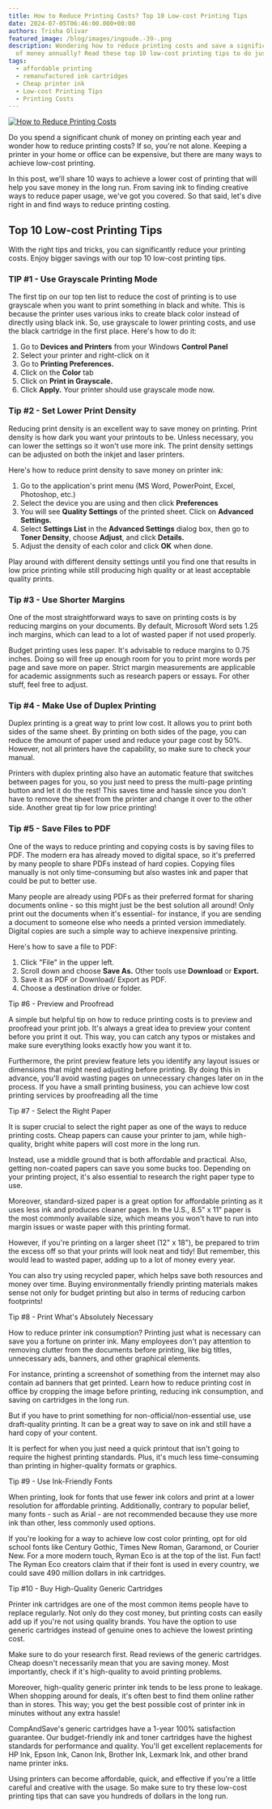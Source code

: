 ```yaml
---
title: How to Reduce Printing Costs? Top 10 Low-cost Printing Tips
date: 2024-07-05T06:46:00.000+08:00
authors: Trisha Olivar
featured_image: /blog/images/ingoude.-39-.png
description: Wondering how to reduce printing costs and save a significant chunk
  of money annually? Read these top 10 low-cost printing tips to do just that!
tags:
  - affordable printing
  - remanufactured ink cartridges
  - Cheap printer ink
  - Low-cost Printing Tips
  - Printing Costs
---
```

[![How to Reduce Printing Costs](/blog/images/ingoude.-39-.png "How to Reduce Printing Costs")](/blog/images/ingoude.-39-.png)

Do you spend a significant chunk of money on printing each year and wonder how to reduce printing costs? If so, you're not alone. Keeping a printer in your home or office can be expensive, but there are many ways to achieve low-cost printing.

In this post, we'll share 10 ways to achieve a lower cost of printing that will help you save money in the long run. From saving ink to finding creative ways to reduce paper usage, we've got you covered. So that said, let's dive right in and find ways to reduce printing costing.

## Top 10 Low-cost Printing Tips

With the right tips and tricks, you can significantly reduce your printing costs. Enjoy bigger savings with our top 10 low-cost printing tips.

### TIP #1 - Use Grayscale Printing Mode

The first tip on our top ten list to reduce the cost of printing is to use grayscale when you want to print something in black and white. This is because the printer uses various inks to create black color instead of directly using black ink. So, use grayscale to lower printing costs, and use the black cartridge in the first place. Here's how to do it:

1. Go to **Devices and Printers** from your Windows **Control Panel**
2. Select your printer and right-click on it
3. Go to **Printing Preferences.**
4. Click on the **Color** tab
5. Click on **Print in Grayscale.**
6. Click **Apply.** Your printer should use grayscale mode now.

### Tip #2 - Set Lower Print Density

Reducing print density is an excellent way to save money on printing. Print density is how dark you want your printouts to be. Unless necessary, you can lower the settings so it won't use more ink. The print density settings can be adjusted on both the inkjet and laser printers.

Here's how to reduce print density to save money on printer ink:

1. Go to the application's print menu (MS Word, PowerPoint, Excel, Photoshop, etc.)
2. Select the device you are using and then click **Preferences**
3. You will see **Quality Settings** of the printed sheet. Click on **Advanced Settings.**
4. Select **Settings List** in the **Advanced Settings** dialog box, then go to **Toner Density**, choose **Adjust**, and click **Details.**
5. Adjust the density of each color and click **OK** when done.

Play around with different density settings until you find one that results in low price printing while still producing high quality or at least acceptable quality prints.

### Tip #3 - Use Shorter Margins

One of the most straightforward ways to save on printing costs is by reducing margins on your documents. By default, Microsoft Word sets 1.25 inch margins, which can lead to a lot of wasted paper if not used properly.

Budget printing uses less paper. It's advisable to reduce margins to 0.75 inches. Doing so will free up enough room for you to print more words per page and save more on paper. Strict margin measurements are applicable for academic assignments such as research papers or essays. For other stuff, feel free to adjust.

### Tip #4 - Make Use of Duplex Printing

Duplex printing is a great way to print low cost. It allows you to print both sides of the same sheet. By printing on both sides of the page, you can reduce the amount of paper used and reduce your page cost by 50%. However, not all printers have the capability, so make sure to check your manual.

Printers with duplex printing also have an automatic feature that switches between pages for you, so you just need to press the multi-page printing button and let it do the rest! This saves time and hassle since you don't have to remove the sheet from the printer and change it over to the other side. Another great tip for low price printing!

### Tip #5 - Save Files to PDF

One of the ways to reduce printing and copying costs is by saving files to PDF. The modern era has already moved to digital space, so it's preferred by many people to share PDFs instead of hard copies. Copying files manually is not only time-consuming but also wastes ink and paper that could be put to better use.

Many people are already using PDFs as their preferred format for sharing documents online - so this might just be the best solution all around! Only print out the documents when it's essential- for instance, if you are sending a document to someone else who needs a printed version immediately. Digital copies are such a simple way to achieve inexpensive printing.

Here's how to save a file to PDF:

1. Click "File" in the upper left.
2. Scroll down and choose **Save As.** Other tools use **Download** or **Export.**
3. Save it as PDF or Download/ Export as PDF.
4. Choose a destination drive or folder.

Tip #6 - Preview and Proofread

A simple but helpful tip on how to reduce printing costs is to preview and proofread your print job. It's always a great idea to preview your content before you print it out. This way, you can catch any typos or mistakes and make sure everything looks exactly how you want it to.



Furthermore, the print preview feature lets you identify any layout issues or dimensions that might need adjusting before printing. By doing this in advance, you'll avoid wasting pages on unnecessary changes later on in the process. If you have a small printing business, you can achieve low cost printing services by proofreading all the time



Tip #7 - Select the Right Paper

It is super crucial to select the right paper as one of the ways to reduce printing costs. Cheap papers can cause your printer to jam, while high-quality, bright white papers will cost more in the long run.



Instead, use a middle ground that is both affordable and practical. Also, getting non-coated papers can save you some bucks too. Depending on your printing project, it's also essential to research the right paper type to use.



Moreover, standard-sized paper is a great option for affordable printing as it uses less ink and produces cleaner pages. In the U.S., 8.5" x 11" paper is the most commonly available size, which means you won't have to run into margin issues or waste paper with this printing format.



However, if you're printing on a larger sheet (12" x 18"), be prepared to trim the excess off so that your prints will look neat and tidy! But remember, this would lead to wasted paper, adding up to a lot of money every year.



You can also try using recycled paper, which helps save both resources and money over time. Buying environmentally friendly printing materials makes sense not only for budget printing but also in terms of reducing carbon footprints!



Tip #8 - Print What's Absolutely Necessary

How to reduce printer ink consumption? Printing just what is necessary can save you a fortune on printer ink. Many employees don't pay attention to removing clutter from the documents before printing, like big titles, unnecessary ads, banners, and other graphical elements.



For instance, printing a screenshot of something from the internet may also contain ad banners that get printed. Learn how to reduce printing cost in office by cropping the image before printing, reducing ink consumption, and saving on cartridges in the long run.



But if you have to print something for non-official/non-essential use, use draft-quality printing. It can be a great way to save on ink and still have a hard copy of your content.



It is perfect for when you just need a quick printout that isn't going to require the highest printing standards. Plus, it's much less time-consuming than printing in higher-quality formats or graphics.



Tip #9 - Use Ink-Friendly Fonts

When printing, look for fonts that use fewer ink colors and print at a lower resolution for affordable printing. Additionally, contrary to popular belief, many fonts - such as Arial - are not recommended because they use more ink than other, less commonly used options.



If you're looking for a way to achieve low cost color printing, opt for old school fonts like Century Gothic, Times New Roman, Garamond, or Courier New. For a more modern touch, Ryman Eco is at the top of the list. Fun fact! The Ryman Eco creators claim that if their font is used in every country, we could save 490 million dollars in ink cartridges.



Tip #10 - Buy High-Quality Generic Cartridges

Printer ink cartridges are one of the most common items people have to replace regularly. Not only do they cost money, but printing costs can easily add up if you're not using quality brands. You have the option to use generic cartridges instead of genuine ones to achieve the lowest printing cost.



Make sure to do your research first. Read reviews of the generic cartridges. Cheap doesn't necessarily mean that you are saving money. Most importantly, check if it's high-quality to avoid printing problems.



Moreover, high-quality generic printer ink tends to be less prone to leakage. When shopping around for deals, it's often best to find them online rather than in stores. This way; you get the best possible cost of printer ink in minutes without any extra hassle!



CompAndSave's generic cartridges have a 1-year 100% satisfaction guarantee. Our budget-friendly ink and toner cartridges have the highest standards for performance and quality. You'll get excellent replacements for HP Ink, Epson Ink, Canon Ink, Brother Ink, Lexmark Ink, and other brand name printer inks.



Using printers can become affordable, quick, and effective if you're a little careful and creative with the usage. So make sure to try these low-cost printing tips that can save you hundreds of dollars in the long run.
